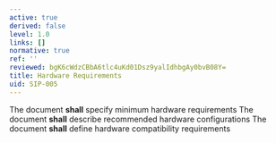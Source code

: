```yaml
---
active: true
derived: false
level: 1.0
links: []
normative: true
ref: ''
reviewed: bgK6cWdzCBbA6tlc4uKd01Dsz9yalIdhbgAy0bvB08Y=
title: Hardware Requirements
uid: SIP-005
---
```


The document **shall** specify minimum hardware requirements
The document **shall** describe recommended hardware configurations
The document **shall** define hardware compatibility requirements